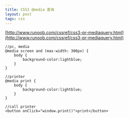```yaml
---
title: CSS3 @media 查询
layout: post
tags: css
---
```


[http://www.runoob.com/cssref/css3-pr-mediaquery.html](http://www.runoob.com/cssref/css3-pr-mediaquery.html)

```
//pc, media
@media screen and (max-width: 300px) {
    body {
        background-color:lightblue;
    }
}
```

```
//printer
@media print {
    body {
        background-color:lightblue;
    }
}
```

```
//call printer
<button onClick="window.print()">print</button>
```